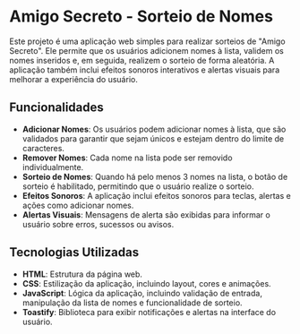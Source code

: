 # Amigo Secreto - Sorteio de Nomes

Este projeto é uma aplicação web simples para realizar sorteios de "Amigo Secreto". Ele permite que os usuários adicionem nomes à lista, validem os nomes inseridos e, em seguida, realizem o sorteio de forma aleatória. A aplicação também inclui efeitos sonoros interativos e alertas visuais para melhorar a experiência do usuário.

## Funcionalidades

- **Adicionar Nomes**: Os usuários podem adicionar nomes à lista, que são validados para garantir que sejam únicos e estejam dentro do limite de caracteres.
- **Remover Nomes**: Cada nome na lista pode ser removido individualmente.
- **Sorteio de Nomes**: Quando há pelo menos 3 nomes na lista, o botão de sorteio é habilitado, permitindo que o usuário realize o sorteio.
- **Efeitos Sonoros**: A aplicação inclui efeitos sonoros para teclas, alertas e ações como adicionar nomes.
- **Alertas Visuais**: Mensagens de alerta são exibidas para informar o usuário sobre erros, sucessos ou avisos.

## Tecnologias Utilizadas

- **HTML**: Estrutura da página web.
- **CSS**: Estilização da aplicação, incluindo layout, cores e animações.
- **JavaScript**: Lógica da aplicação, incluindo validação de entrada, manipulação da lista de nomes e funcionalidade de sorteio.
- **Toastify**: Biblioteca para exibir notificações e alertas na interface do usuário.
